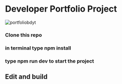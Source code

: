 # Developer Portfolio Project

![portfoliobdyt](https://github.com/user-attachments/assets/94113138-2143-443d-ad72-3f75aa8e244b)

### Clone this repo
### in terminal type npm install
### type npm run dev to start the project
## Edit and build

